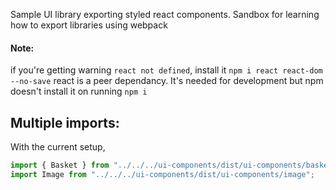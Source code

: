 Sample UI library exporting styled react components.
Sandbox for learning how to export libraries using webpack

#### Note:

if you're getting warning `react not defined`, install it `npm i react react-dom --no-save`
react is a peer dependancy. It's needed for development but npm doesn't install it on running `npm i`

## Multiple imports:

With the current setup,

```js
import { Basket } from "../../../ui-components/dist/ui-components/basket";
import Image from "../../../ui-components/dist/ui-components/image";
```
